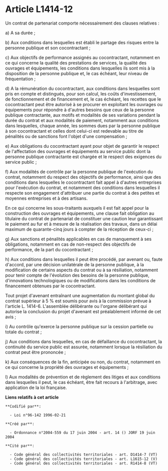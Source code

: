 # Article L1414-12

Un contrat de partenariat comporte nécessairement des clauses relatives :

a) A sa durée ;

b) Aux conditions dans lesquelles est établi le partage des risques entre la personne publique et son cocontractant ;

c) Aux objectifs de performance assignés au cocontractant, notamment en ce qui concerne la qualité des prestations de
services, la qualité des ouvrages et équipements, les conditions dans lesquelles ils sont mis à la disposition de la personne
publique et, le cas échéant, leur niveau de fréquentation ;

d)  A la rémunération du cocontractant, aux conditions dans lesquelles sont pris en compte et distingués, pour son calcul,
les coûts d'investissement, de fonctionnement et de financement et, le cas échéant, les recettes que le cocontractant peut
être autorisé à se procurer en exploitant les ouvrages ou équipements pour répondre à d'autres besoins que ceux de la
personne publique contractante, aux motifs et modalités de ses variations pendant la durée du contrat et aux modalités de
paiement, notamment aux conditions dans lesquelles, chaque année, les sommes dues par la personne publique à son
cocontractant et celles dont celui-ci est redevable au titre de pénalités ou de sanctions font l'objet d'une compensation ;

e)  Aux obligations du cocontractant ayant pour objet de garantir le respect de l'affectation des ouvrages et équipements au
service public dont la personne publique contractante est chargée et le respect des exigences du service public ;

f) Aux modalités de contrôle par la personne publique de l'exécution du contrat, notamment du respect des objectifs de
performance, ainsi que des conditions dans lesquelles le cocontractant fait appel à d'autres entreprises pour l'exécution du
contrat, et notamment des conditions dans lesquelles il respecte son engagement d'attribuer une partie du contrat à des
petites et moyennes entreprises et à des artisans.

En ce qui concerne les sous-traitants auxquels il est fait appel pour la construction des ouvrages et équipements, une clause
fait obligation au titulaire du contrat de partenariat de constituer une caution leur garantissant le paiement au fur et à
mesure de la réalisation des travaux, dans un délai maximum de quarante-cinq jours à compter de la réception de ceux-ci ;

g) Aux sanctions et pénalités applicables en cas de manquement à ses obligations, notamment en cas de non-respect des
objectifs de performance, de la part du cocontractant ;

h) Aux conditions dans lesquelles il peut être procédé, par avenant ou, faute d'accord, par une décision unilatérale de la
personne publique, à la modification de certains aspects du contrat ou à sa résiliation, notamment pour tenir compte de
l'évolution des besoins de la personne publique, d'innovations technologiques ou de modifications dans les conditions de
financement obtenues par le cocontractant.

Tout projet d'avenant entraînant une augmentation du montant global du contrat supérieur à 5 % est soumis pour avis à la
commission prévue à l'article L. 1414-6. L'assemblée délibérante ou l'organe délibérant qui autorise la conclusion du projet
d'avenant est préalablement informé de cet avis ;

i) Au contrôle qu'exerce la personne publique sur la cession partielle ou totale du contrat ;

j) Aux conditions dans lesquelles, en cas de défaillance du cocontractant, la continuité du service public est assurée,
notamment lorsque la résiliation du contrat peut être prononcée ;

k) Aux conséquences de la fin, anticipée ou non, du contrat, notamment en ce qui concerne la propriété des ouvrages et
équipements ;

l) Aux modalités de prévention et de règlement des litiges et aux conditions dans lesquelles il peut, le cas échéant, être
fait recours à l'arbitrage, avec application de la loi française.

**Liens relatifs à cet article**

	**Codifié par**:

	  - Loi n°96-142 1996-02-21

	**Créé par**:

	  - Ordonnance n°2004-559 du 17 juin 2004 - art. 14 () JORF 19 juin 2004

	**Cité par**:

	  - Code général des collectivités territoriales - art. D1414-7 (VT)
	  - Code général des collectivités territoriales - art. L1615-12 (V)
	  - Code général des collectivités territoriales - art. R1414-8 (VT)
